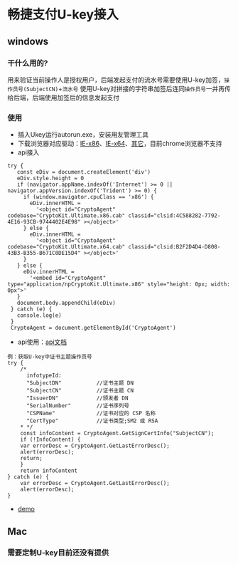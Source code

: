 # 畅捷支付U-key接入
## windows
### 干什么用的?
用来验证当前操作人是授权用户，后端发起支付的流水号需要使用U-key加签，`操作员号(SubjectCN)`+`流水号` 使用U-key对拼接的字符串加签后连同`操作员号`一并再传给后端，后端使用加签后的信息发起支付

### 使用
* 插入Ukey运行autorun.exe，安装用友管理工具
* 下载浏览器对应驱动：[IE-x86](http://video.ekuaibao.com/driver/chanpay/x86.zip)、[IE-x64](http://video.ekuaibao.com/driver/chanpay/x64.zip)、[其它](http://video.ekuaibao.com/driver/chanpay/npCryptokit.zip)，目前chrome浏览器不支持
* api接入
 
 ```
 try {
    const eDiv = document.createElement('div')
    eDiv.style.height = 0
    if (navigator.appName.indexOf('Internet') >= 0 || navigator.appVersion.indexOf('Trident') >= 0) {
      if (window.navigator.cpuClass == 'x86') {
        eDiv.innerHTML =
          '<object id="CryptoAgent" codebase="CryptoKit.Ultimate.x86.cab" classid="clsid:4C588282-7792-4E16-93CB-9744402E4E98" ></object>'
      } else {
        eDiv.innerHTML =
          '<object id="CryptoAgent" codebase="CryptoKit.Ultimate.x64.cab" classid="clsid:B2F2D4D4-D808-43B3-B355-B671C0DE15D4" ></object>'
      }
    } else {
      eDiv.innerHTML =
        '<embed id="CryptoAgent" type="application/npCryptoKit.Ultimate.x86" style="height: 0px; width: 0px">'
    }
    document.body.appendChild(eDiv)
  } catch (e) {
    console.log(e)
  }
  CryptoAgent = document.getElementById('CryptoAgent')
```

* api使用：[api文档](https://github.com/Toge66/Essayist/blob/master/others/%E7%95%85%E6%8D%B7%E6%94%AF%E4%BB%98/%E7%95%85%E6%8D%B7Ukey/%E6%96%87%E6%A1%A3/CFCA%20%E8%AF%81%E4%B9%A6%E5%B7%A5%E5%85%B7%E5%8C%85(Ultimate%E7%89%88)%E6%8E%A5%E5%8F%A3%E4%BD%BF%E7%94%A8%E6%89%8B%E5%86%8C.pdf)

```
例：获取U-key中证书主题操作员号
try {
    /*
      infotypeId:
      "SubjectDN"           //证书主题 DN
      "SubjectCN"           //证书主题 CN
      "IssuerDN"            //颁发者 DN
      "SerialNumber"        //证书序列号
      "CSPName"             //证书对应的 CSP 名称
      "CertType"            //证书类型;SM2 或 RSA
    * */
    const infoContent = CryptoAgent.GetSignCertInfo("SubjectCN");
    if (!InfoContent) {
	var errorDesc = CryptoAgent.GetLastErrorDesc();
	alert(errorDesc);
	return;
    }
    return infoContent
} catch (e) {
    var errorDesc = CryptoAgent.GetLastErrorDesc();
    alert(errorDesc);
}
```

* [demo](https://github.com/Toge66/Essayist/tree/master/others/%E7%95%85%E6%8D%B7%E6%94%AF%E4%BB%98/%E7%95%85%E6%8D%B7Ukey/Demo)

## Mac
### 需要定制U-key目前还没有提供
